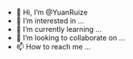 - 👋 Hi, I’m @YuanRuize
- 👀 I’m interested in ...
- 🌱 I’m currently learning ...
- 💞️ I’m looking to collaborate on ...
- 📫 How to reach me ...

<!---
YuanRuize/YuanRuize is a ✨ special ✨ repository because its `README.md` (this file) appears on your GitHub profile.
You can click the Preview link to take a look at your changes.
--->
